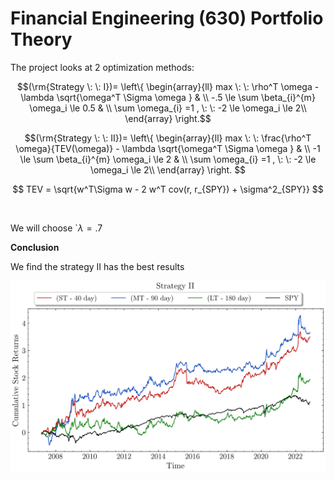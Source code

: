 # Financial Engineering (630) Portfolio Theory

The project looks at 2 optimization methods: 


```math
(\rm{Strategy \: \: I})=   \left\{
\begin{array}{ll}
      max \:  \: \rho^T \omega - \lambda \sqrt{\omega^T \Sigma \omega } & \\
      -.5 \le \sum \beta_{i}^{m} \omega_i \le 0.5 & \\
      \sum \omega_{i} =1 , \: \: -2 \le \omega_i  \le 2\\
\end{array} 
\right.
```

```math
(\rm{Strategy \: \: II})=   \left\{
\begin{array}{ll}
      max \:  \: \frac{\rho^T \omega}{TEV(\omega)} - \lambda \sqrt{\omega^T \Sigma \omega } & \\
      -1 \le \sum \beta_{i}^{m} \omega_i \le 2 & \\
      \sum \omega_{i} =1 , \: \: -2 \le \omega_i  \le 2\\
\end{array} 
\right. 
```


```math
 TEV = \sqrt{w^T\Sigma w - 2 w^T cov(r, r_{SPY}) + \sigma^2_{SPY}} 
```

<br/>

We will choose  `$\lambda = .7$

**Conclusion**

We find the strategy II has the best results

![plot](https://raw.githubusercontent.com/Riley25/FE-630/main/plots/Compare_Trends_II_lambda_7.jpg)

